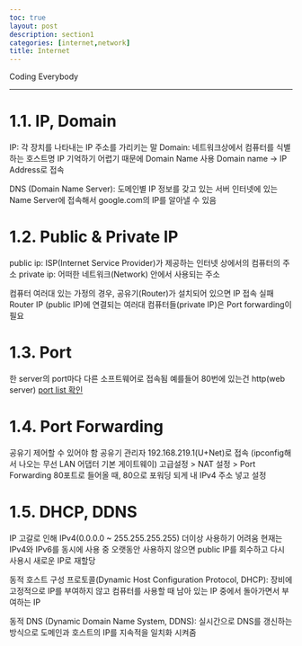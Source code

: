 ```yaml
---
toc: true
layout: post
description: section1
categories: [internet,network]
title: Internet
---
```


Coding Everybody

---

# 1.1. IP, Domain
IP: 각 장치를 나타내는 IP 주소를 가리키는 말 
Domain:  네트워크상에서 컴퓨터를 식별하는 호스트명
IP 기억하기 어렵기 때문에 Domain Name 사용
Domain name -> IP Address로 접속

DNS (Domain Name Server): 도메인별 IP 정보를 갖고 있는 서버
인터넷에 있는 Name Server에 접속해서 google.com의 IP를 알아낼 수 있음


# 1.2. Public & Private IP
public ip: ISP(Internet Service Provider)가 제공하는 인터넷 상에서의 컴퓨터의 주소
private ip: 어떠한 네트워크(Network) 안에서 사용되는 주소

컴퓨터 여러대 있는 가정의 경우, 공유기(Router)가 설치되어 있으면 IP 접속 실패
Router IP (public IP)에 연결되는 여러대 컴퓨터들(private IP)은 Port forwarding이 필요

# 1.3. Port
한 server의 port마다 다른 소프트웨어로 접속됨
예를들어 80번에 있는건 http(web server) 
[port list 확인](https://ko.wikipedia.org/wiki/TCP/UDP%EC%9D%98_%ED%8F%AC%ED%8A%B8_%EB%AA%A9%EB%A1%9D)

# 1.4. Port Forwarding
공유기 제어할 수 있어야 함
공유기 관리자 192.168.219.1(U+Net)로 접속 (ipconfig해서 나오는 무선 LAN 어댑터 기본 게이트웨이)
고급설정 > NAT 설정 > Port Forwarding
80포트로 들어올 때, 80으로 포워딩 되게 내 IPv4 주소 넣고 설정

# 1.5. DHCP, DDNS
IP 고갈로 인해 IPv4(0.0.0.0 ~ 255.255.255.255) 더이상 사용하기 어려움
현재는 IPv4와 IPv6를 동시에 사용 중
오랫동안 사용하지 않으면 public IP를 회수하고 다시 사용시 새로운 IP로 재할당

동적 호스트 구성 프로토콜(Dynamic Host Configuration Protocol, DHCP):
 장비에 고정적으로 IP를 부여하지 않고 컴퓨터를 사용할 때 남아 있는 IP 중에서 돌아가면서 부여하는 IP

동적 DNS (Dynamic Domain Name System, DDNS):
 실시간으로 DNS를 갱신하는 방식으로 도메인과 호스트의 IP를 지속적을 일치화 시켜줌









